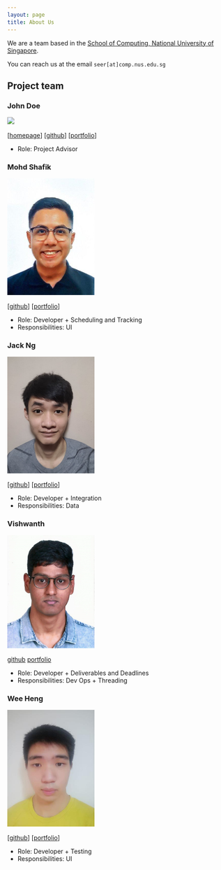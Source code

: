```yaml
---
layout: page
title: About Us
---
```


We are a team based in the [School of Computing, National University of Singapore](http://www.comp.nus.edu.sg).

You can reach us at the email `seer[at]comp.nus.edu.sg`

## Project team

### John Doe

<img src="images/johndoe.png" width="200px">

[[homepage](http://www.comp.nus.edu.sg/~damithch)]
[[github](https://github.com/johndoe)]
[[portfolio](team/johndoe.md)]

* Role: Project Advisor

### Mohd Shafik

<img src="images/ad-nap.png" width="200px">

[[github](https://github.com/AD-NAP/)]
[[portfolio](team/ad-nap.md)]

* Role: Developer + Scheduling and Tracking
* Responsibilities: UI

### Jack Ng

<img src="images/j4ck990.png" width="200px">

[[github](http://github.com/j4ck990)]
[[portfolio](team/j4ck990.md)]

* Role: Developer + Integration
* Responsibilities: Data

### Vishwanth

<img src="images/vishwanth2210.png" width="200px">

[github](http://github.com/vishwanth2210)
[portfolio](team/vishwanth2210.md)

* Role: Developer + Deliverables and Deadlines
* Responsibilities: Dev Ops + Threading

### Wee Heng

<img src="images/decaxical.png" width="200px">

[[github](http://github.com/decaxical)]
[[portfolio](team/decaxical.md)]

* Role: Developer + Testing
* Responsibilities: UI
